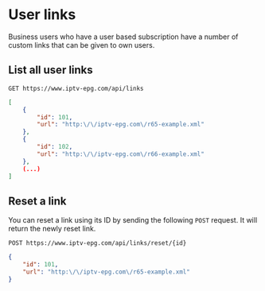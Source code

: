 # User links

Business users who have a user based subscription have a number of custom links that can be given to own users. 

## List all user links

`GET https://www.iptv-epg.com/api/links`

```json
[
	{
		"id": 101,
		"url": "http:\/\/iptv-epg.com\/r65-example.xml"
	},
	{
		"id": 102,
		"url": "http:\/\/iptv-epg.com\/r66-example.xml"
	},
    (...)
]
```

## Reset a link

You can reset a link using its ID by sending the following `POST` request. It will return the newly reset link.

`POST https://www.iptv-epg.com/api/links/reset/{id}`

```json
{
    "id": 101,
    "url": "http:\/\/iptv-epg.com\/r65-example.xml"
}
```
